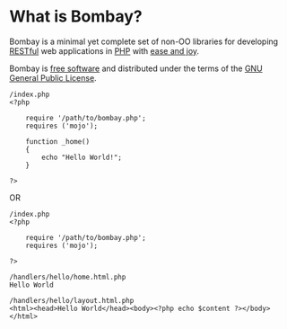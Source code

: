 # What is Bombay?

Bombay is a minimal yet complete set of non-OO libraries for developing [RESTful][1] web applications in [PHP][2] with [ease and joy][3].

Bombay is [free software][4] and distributed under the terms of the [GNU General Public License][5].

	/index.php
	<?php

		require '/path/to/bombay.php';
		requires ('mojo');

		function _home()
		{
			echo "Hello World!";
		}

	?>

OR

	/index.php
	<?php

		require '/path/to/bombay.php';
		requires ('mojo');

	?>

	/handlers/hello/home.html.php
	Hello World

	/handlers/hello/layout.html.php
	<html><head>Hello World</head><body><?php echo $content ?></body></html>


[1]: http://www.ics.uci.edu/~fielding/pubs/dissertation/rest_arch_style.htm
[2]: http://php.net/
[3]: http://www.exampler.com/ease-and-joy.html
[4]: http://www.gnu.org/philosophy/free-sw.html
[5]: http://www.gnu.org/licenses/gpl.html